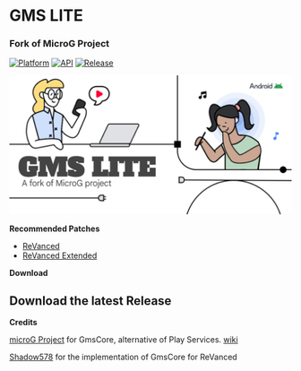# GMS LITE
### Fork of MicroG Project 


[![Platform](https://img.shields.io/badge/android-platform?style=for-the-badge&label=platform&labelColor=21262d&color=6e7681)](https://www.android.com) [![API](https://img.shields.io/badge/24%2B-level?style=for-the-badge&logo=android&logoColor=3cd382&label=API&labelColor=21262d&color=ff663b)](https://developer.android.com/studio/releases/platforms) [![Release](https://img.shields.io/github/v/release/abhiram79/Gms_lite?display_name=tag&style=for-the-badge&logo=github&labelColor=21262d&color=1f6feb)](https://github.com/abhiram79/Gms_lite/releases/latest)

![Banner](https://github.com/abhiram79/Gms_lite/blob/main/.github/workflows/banner.png)



**Recommended Patches**

- [ReVanced](https://github.com/ReVanced/revanced-patches)
- [ReVanced Extended](https://github.com/inotia00/revanced-patches)

**Download**

## Download the latest Release 


**Credits**

[microG Project](https://github.com/microg) for GmsCore, alternative of Play Services. [wiki](https://github.com/microg/GmsCore/wiki)

[Shadow578](https://github.com/shadow578) for the implementation of GmsCore for ReVanced
